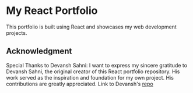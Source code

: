 # My React Portfolio

This portfolio is built using React and showcases my web development projects.

## Acknowledgment

Special Thanks to Devansh Sahni: I want to express my sincere gratitude to Devansh Sahni, the original creator of this React portfolio repository. His work served as the inspiration and foundation for my own project. His contributions are greatly appreciated.
Link to Devansh's [repo](https://github.com/DevanshSahni/Portfolio)
